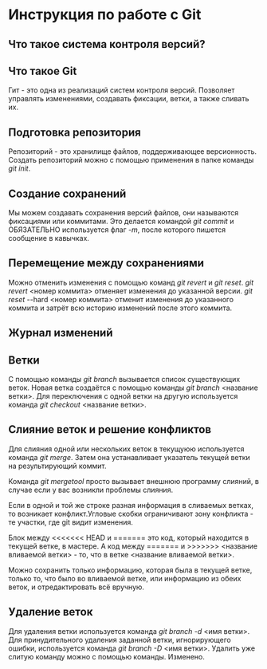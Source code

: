 # Инструкция по работе с Git
## Что такое система контроля версий?

## Что такое Git

Гит - это одна из реализаций систем контроля версий. Позволяет управлять изменениями, создавать фиксации, ветки, а также сливать их.

## Подготовка репозитория

Репозиторий - это хранилище файлов, поддерживающее версионность. Создать репозиторий можно с помощью применения в папке команды *git init*.

## Создание сохранений

Мы можем создавать сохранения версий файлов, они называются фиксациями или коммитами. Это делается командой *git commit* и ОБЯЗАТЕЛЬНО используется флаг *-m*, после которого пишется сообщение в кавычках.

## Перемещение между сохранениями

Можно отменить изменения с помощью команд *git revert* и *git reset*.
*git revert* <номер коммита> отменяет изменения до указанной версии.
*git reset* --hard <номер коммита> отменит изменения до указанного коммита и затрёт всю историю изменений после этого коммита.

## Журнал изменений

## Ветки

С помощью команды *git branch* вызывается список существующих веток.
Новая ветка создаётся с помощью команды *git branch* <название ветки>.
Для переключения с одной ветки на другую используется команда *git checkout* <название ветки>.

## Слияние веток и решение конфликтов

Для слияния одной или нескольких веток в текущуюю используется команда *git merge*. Затем она устанавливает указатель текущей ветки на результирующий коммит.

Команда *git mergetool* просто вызывает внешнюю программу слияний, в случае если у вас возникли проблемы слияния.

Если в одной и той же строке разная информация в сливаемых ветках, то возникает конфликт.Угловые скобки ограничивают зону конфликта - те участки, где git видит изменения.

Блок между <<<<<<< HEAD и ======= это код, который находится в текущей ветке, в мастере.
А код между ======= и >>>>>>> <название вливаемой ветки> - то, что в ветке <название вливаемой ветки>.

Можно сохранить только информацию, которая была в текущей ветке, только то, что было во вливаемой ветке, или информацию из обеих веток, и отредактировать всё вручную.

## Удаление веток

Для удаления ветки используется команда *git branch -d* <имя ветки>.
Для принудительного удаления заданной ветки, игнорирующего ошибки, используется команда *git branch -D* <имя ветки>.
Удалить уже слитую команду можно с помощью команды. Изменено.

